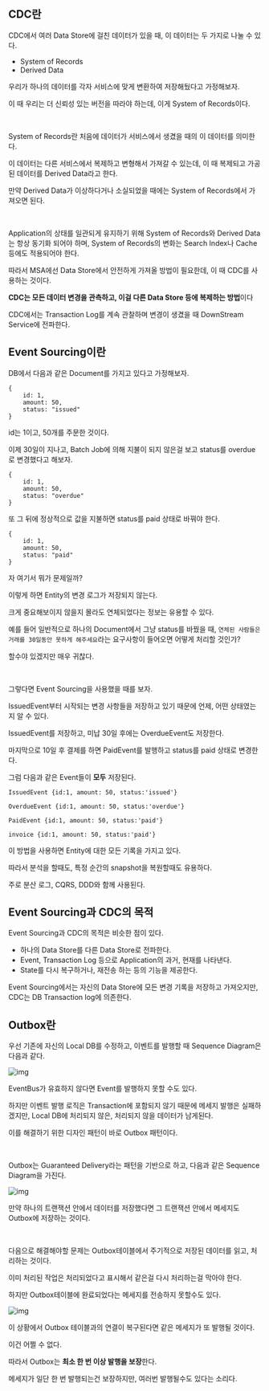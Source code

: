 ## CDC란

CDC에서 여러 Data Store에 걸친 데이터가 있을 때, 이 데이터는 두 가지로 나눌 수 있다.

- System of Records
- Derived Data

우리가 하나의 데이터를 각자 서비스에 맞게 변환하여 저장해뒀다고 가정해보자.

이 때 우리는 더 신뢰성 있는 버전을 따라야 하는데, 이게 System of Records이다.

<br>

System of Records란 처음에 데이터가 서비스에서 생겼을 때의 이 데이터를 의미한다.

이 데이터는 다른 서비스에서 복제하고 변형해서 가져갈 수 있는데, 이 때 복제되고 가공된 데이터를 Derived Data라고 한다.

만약 Derived Data가 이상하다거나 소실되었을 때에는 System of Records에서 가져오면 된다.

<br>

Application의 상태를 일관되게 유지하기 위해 System of Records와 Derived Data는 항상 동기화 되어야 하며, System of Records의 변화는 Search Index나 Cache 등에도 적용되어야 한다.

따라서 MSA에선 Data Store에서 안전하게 가져올 방법이 필요한데, 이 때 CDC를 사용하는 것이다.

**CDC는 모든 데이터 변경을 관측하고, 이걸 다른 Data Store 등에 복제하는 방법**이다

CDC에서는 Transaction Log를 계속 관찰하며 변경이 생겼을 때 DownStream Service에 전파한다.

## Event Sourcing이란

DB에서 다음과 같은 Document를 가지고 있다고 가정해보자.

``` 
{
    id: 1,
    amount: 50,
    status: "issued"
}
```

id는 1이고, 50개를 주문한 것이다.

이제 30일이 지나고, Batch Job에 의해 지불이 되지 않은걸 보고 status를 overdue로 변경했다고 해보자.

``` 
{
    id: 1,
    amount: 50,
    status: "overdue"
}
```

또 그 뒤에 정상적으로 값을 지불하면 status를 paid 상태로 바꿔야 한다.

``` 
{
    id: 1,
    amount: 50,
    status: "paid"
}
```

자 여기서 뭐가 문제일까?

이렇게 하면 Entity의 변경 로그가 저장되지 않는다.

크게 중요해보이지 않을지 몰라도 연체되었다는 정보는 유용할 수 있다.

예를 들어 일반적으로 하나의 Document에서 그냥 status를 바꿨을 때, `연체된 사람들은 거래를 30일동안 못하게 해주세요`라는 요구사항이 들어오면 어떻게 처리할 것인가?

할수야 있겠지만 매우 귀찮다.

<br>

그렇다면 Event Sourcing을 사용했을 때를 보자.

IssuedEvent부터 시작되는 변경 사항들을 저장하고 있기 때문에 언제, 어떤 상태였는지 알 수 있다.

IssuedEvent를 저장하고, 미납 30일 후에는 OverdueEvent도 저장한다.

마지막으로 10일 후 결제를 하면 PaidEvent를 발행하고 status를 paid 상태로 변경한다.

그럼 다음과 같은 Event들이 **모두** 저장된다.

``` 
IssuedEvent {id:1, amount: 50, status:'issued'}

OverdueEvent {id:1, amount: 50, status:'overdue'}

PaidEvent {id:1, amount: 50, status:'paid'}

invoice {id:1, amount: 50, status:'paid'}
```

이 방법을 사용하면 Entity에 대한 모든 기록을 가지고 있다.

따라서 분석을 할때도, 특정 순간의 snapshot을 복원할때도 유용하다.

주로 분산 로그, CQRS, DDD와 함께 사용된다.

## Event Sourcing과 CDC의 목적

Event Sourcing과 CDC의 목적은 비슷한 점이 있다.

- 하나의 Data Store를 다른 Data Store로 전파한다.
- Event, Transaction Log 등으로 Application의 과거, 현재를 나타낸다.
- State를 다시 복구하거나, 재전송 하는 등의 기능을 제공한다.

Event Sourcing에서는 자신의 Data Store에 모든 변경 기록을 저장하고 가져오지만, CDC는 DB Transaction log에 의존한다.

## Outbox란

우선 기존에 자신의 Local DB를 수정하고, 이벤트를 발행할 때 Sequence Diagram은 다음과 같다.

![img](http://www.kamilgrzybek.com/wp-content/uploads/2019/03/Without-outbox.png)

EventBus가 유효하지 않다면 Event를 발행하지 못할 수도 있다.

하지만 이벤트 발행 로직은 Transaction에 포함되지 않기 때문에 메세지 발행은 실패하겠지만, Local DB에 처리되지 않은, 처리되지 않을 데이터가 남게된다.

이를 해결하기 위한 디자인 패턴이 바로 Outbox 패턴이다.

<br>

Outbox는 Guaranteed Delivery라는 패턴을 기반으로 하고, 다음과 같은 Sequence Diagram을 가진다.

![img](http://www.kamilgrzybek.com/wp-content/uploads/2019/03/Outbox.png)

만약 하나의 트랜잭션 안에서 데이터를 저장했다면 그 트랜잭션 안에서 메세지도 Outbox에 저장하는 것이다.

<br>

다음으로 해결해야할 문제는 Outbox테이블에서 주기적으로 저장된 데이터를 읽고, 처리하는 것이다.

이미 처리된 작업은 처리되었다고 표시해서 같은걸 다시 처리하는걸 막아야 한다.

하지만 Outbox테이블에 완료되었다는 메세지를 전송하지 못할수도 있다.

![img](http://www.kamilgrzybek.com/wp-content/uploads/2019/03/Outbox-message-processing.png)

이 상황에서 Outbox 테이블과의 연결이 복구된다면 같은 메세지가 또 발행될 것이다.

이건 어쩔 수 없다.

따라서 Outbox는 **최소 한 번 이상 발행을 보장**한다.

메세지가 일단 한 번 발행되는건 보장하지만, 여러번 발행될수도 있다는 소리다.

## 